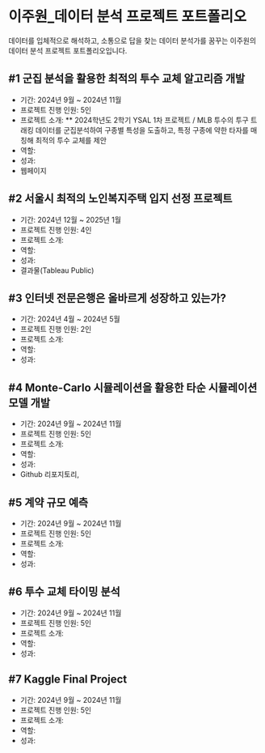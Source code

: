 # 이주원_데이터 분석 프로젝트 포트폴리오

데이터를 입체적으로 해석하고, 소통으로 답을 찾는 데이터 분석가를 꿈꾸는 이주원의 데이터 분석 프로젝트 포트폴리오입니다.

## #1 군집 분석을 활용한 최적의 투수 교체 알고리즘 개발
* 기간: 2024년 9월 ~ 2024년 11월
* 프로젝트 진행 인원: 5인
* 프로젝트 소개:
** 2024학년도 2학기 YSAL 1차 프로젝트 / MLB 투수의 투구 트래킹 데이터를 군집분석하여 구종별 특성을 도출하고, 특정 구종에 약한 타자를 매칭해 최적의 투수 교체를 제안
* 역할:
* 성과:
* 웹페이지

## #2 서울시 최적의 노인복지주택 입지 선정 프로젝트
* 기간: 2024년 12월 ~ 2025년 1월
* 프로젝트 진행 인원: 4인
* 프로젝트 소개:
* 역할:
* 성과:
* 결과물(Tableau Public)

## #3 인터넷 전문은행은 올바르게 성장하고 있는가?
* 기간: 2024년 4월 ~ 2024년 5월
* 프로젝트 진행 인원: 2인
* 프로젝트 소개:
* 역할:
* 성과:

## #4 Monte-Carlo 시뮬레이션을 활용한 타순 시뮬레이션 모델 개발
* 기간: 2024년 9월 ~ 2024년 11월
* 프로젝트 진행 인원: 5인
* 프로젝트 소개:
* 역할:
* 성과:
* Github 리포지토리, 

## #5 계약 규모 예측
* 기간: 2024년 9월 ~ 2024년 11월
* 프로젝트 진행 인원: 5인
* 프로젝트 소개:
* 역할:
* 성과:

## #6 투수 교체 타이밍 분석
* 기간: 2024년 9월 ~ 2024년 11월
* 프로젝트 진행 인원: 5인
* 프로젝트 소개:
* 역할:
* 성과:

## #7 Kaggle Final Project
* 기간: 2024년 9월 ~ 2024년 11월
* 프로젝트 진행 인원: 5인
* 프로젝트 소개:
* 역할:
* 성과:
